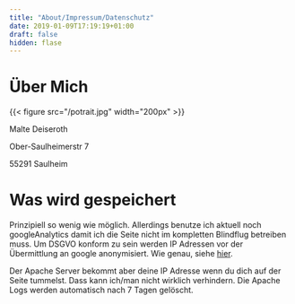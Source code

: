 ```yaml
---
title: "About/Impressum/Datenschutz"
date: 2019-01-09T17:19:19+01:00
draft: false
hidden: flase
---
```


# Über Mich
{{< figure src="/potrait.jpg" width="200px" >}}

Malte Deiseroth

Ober-Saulheimerstr 7 

55291 Saulheim

# Was wird gespeichert
Prinzipiell so wenig wie möglich. Allerdings benutze ich aktuell noch
googleAnalytics damit ich die Seite nicht im kompletten Blindflug betreiben
muss. Um DSGVO konform zu sein werden IP Adressen vor der Übermittlung an
google anonymisiert. Wie genau, siehe [hier](https://gohugo.io/about/hugo-and-gdpr/).

Der Apache Server bekommt aber deine IP Adresse wenn du dich auf der Seite
tummelst. Dass kann ich/man nicht wirklich verhindern. Die Apache Logs werden
automatisch nach 7 Tagen gelöscht.
